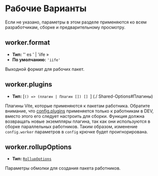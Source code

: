 # Рабочие Варианты

Если не указано, параметры в этом разделе применяются ко всем разработчикам, сборке и предварительному просмотру.

## worker.format

- **Тип:** '' es ' | 'iife »
- **По умолчанию:** `'iife'`

Выходной формат для рабочих пакет.

## worker.plugins

- **Тип:** [`() => (плагин | Плагин []) [] `] (./ Shared-Options#Плагины)

Плагины Vite, которые применяются к пакетам работника. Обратите внимание, что [config.plugins](./shared-options#plugins) применяется только к работникам в DEV, вместо этого его следует настроить для сборки.
Функция должна возвращать новые экземпляры плагина, так как они используются в сборке параллельных работников. Таким образом, изменение `config.worker` параметров в `config` крючке будет проигнорирована.

## worker.rollupOptions

- **Тип:** [`RollupOptions`](https://rollupjs.org/configuration-options/)

Параметры обмолки для создания пакета работников.
